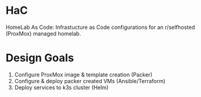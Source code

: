 # HaC
HomeLab As Code: Infrastucture as Code configurations for an r/selfhosted (ProxMox) managed homelab. 

# Design Goals

1. Configure ProxMox image & template creation (Packer)
2. Configure & deploy packer created VMs (Ansible/Terraform)
3. Deploy services to k3s cluster (Helm)